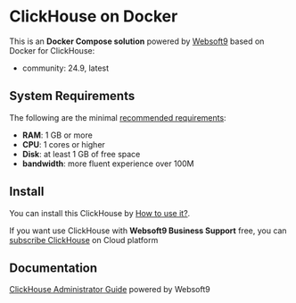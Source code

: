# ClickHouse on Docker  

This is an **Docker Compose solution** powered by [Websoft9](https://www.websoft9.com) based on Docker for ClickHouse:


 - community:  24.9, latest


## System Requirements

The following are the minimal [recommended requirements](https://github.com/ClickHouse/ClickHouse/tree/master/docker):

* **RAM**: 1 GB or more
* **CPU**: 1 cores or higher
* **Disk**: at least 1 GB of free space
* **bandwidth**: more fluent experience over 100M  

## Install

You can install this ClickHouse by [How to use it?](https://github.com/Websoft9/docker-library#how-to-use-it).   

If you want use ClickHouse with **Websoft9 Business Support** free, you can [subscribe ClickHouse](https://www.websoft9.com/apps) on Cloud platform

## Documentation

[ClickHouse Administrator Guide](https://support.websoft9.com/docs/clickhouse) powered by Websoft9